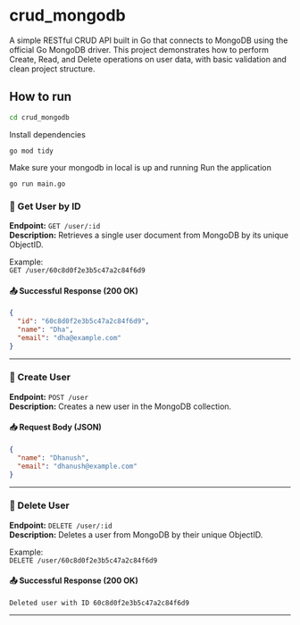 # crud_mongodb

A simple RESTful CRUD API built in Go that connects to MongoDB using the official Go MongoDB driver. This project demonstrates how to perform Create, Read, and Delete operations on user data, with basic validation and clean project structure.

## How to run
```bash
cd crud_mongodb
```
Install dependencies
```
go mod tidy
```
Make sure your mongodb in local is up and running
Run the application
```
go run main.go
```

### 🔹 Get User by ID

**Endpoint:** `GET /user/:id`  
**Description:** Retrieves a single user document from MongoDB by its unique ObjectID.

Example:  
`GET /user/60c8d0f2e3b5c47a2c84f6d9`

#### 📤 Successful Response (200 OK)

```json
{
  "id": "60c8d0f2e3b5c47a2c84f6d9",
  "name": "Dha",
  "email": "dha@example.com"
}
```

---

### 🔹 Create User

**Endpoint:** `POST /user`  
**Description:** Creates a new user in the MongoDB collection.


#### 📥 Request Body (JSON)

```json
{
  "name": "Dhanush",
  "email": "dhanush@example.com"
}
```

---

### 🔹 Delete User

**Endpoint:** `DELETE /user/:id`  
**Description:** Deletes a user from MongoDB by their unique ObjectID.

Example:  
`DELETE /user/60c8d0f2e3b5c47a2c84f6d9`

#### 📤 Successful Response (200 OK)

```text
Deleted user with ID 60c8d0f2e3b5c47a2c84f6d9
```

---